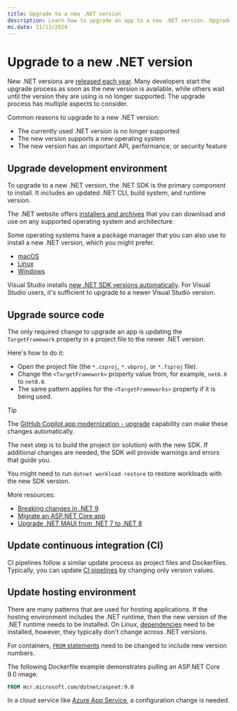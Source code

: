 ```yaml
---
title: Upgrade to a new .NET version
description: Learn how to upgrade an app to a new .NET version. Upgrade .NET when the current version goes out of support or when you want to use new features of .NET.
ms.date: 11/11/2024
---
```


# Upgrade to a new .NET version

New .NET versions are [released each year](https://github.com/dotnet/core/blob/main/releases.md). Many developers start the upgrade process as soon as the new version is available, while others wait until the version they are using is no longer supported. The upgrade process has multiple aspects to consider.

Common reasons to upgrade to a new .NET version:

- The currently used .NET version is no longer supported
- The new version supports a new operating system
- The new version has an important API, performance, or security feature

## Upgrade development environment

To upgrade to a new .NET version, the .NET SDK is the primary component to install. It includes an updated .NET CLI, build system, and runtime version.

The .NET website offers [installers and archives](https://dotnet.microsoft.com/download) that you can download and use on any supported operating system and architecture.

Some operating systems have a package manager that you can also use to install a new .NET version, which you might prefer.

- [macOS](https://formulae.brew.sh/cask/dotnet-sdk)
- [Linux](linux.md)
- [Windows](https://github.com/microsoft/winget-pkgs/tree/master/manifests/m/Microsoft/DotNet/SDK)

Visual Studio installs [new .NET SDK versions automatically](../porting/versioning-sdk-msbuild-vs.md). For Visual Studio users, it's sufficient to upgrade to a newer Visual Studio version.

## Upgrade source code

The only required change to upgrade an app is updating the `TargetFramework` property in a project file to the newer .NET version.

Here's how to do it:

- Open the project file (the `*.csproj`, `*.vbproj`, or `*.fsproj` file).
- Change the `<TargetFramework>` property value from, for example, `net6.0` to `net8.0`.
- The same pattern applies for the `<TargetFrameworks>` property if it is being used.

> [!TIP]
> The [GitHub Copilot app modernization - upgrade](../porting/github-copilot-app-modernization-overview.md) capability can make these changes automatically.

The next step is to build the project (or solution) with the new SDK. If additional changes are needed, the SDK will provide warnings and errors that guide you.

You might need to run `dotnet workload restore` to restore workloads with the new SDK version.

More resources:

- [Breaking changes in .NET 9](../compatibility/9.0.md)
- [Migrate an ASP.NET Core app](/aspnet/core/migration/)
- [Upgrade .NET MAUI from .NET 7 to .NET 8](https://github.com/dotnet/maui/wiki/Upgrading-.NET-MAUI-from-.NET-7-to-.NET-8)

## Update continuous integration (CI)

CI pipelines follow a similar update process as project files and Dockerfiles. Typically, you can update [CI pipelines](https://github.com/actions/setup-dotnet) by changing only version values.

## Update hosting environment

There are many patterns that are used for hosting applications. If the hosting environment includes the .NET runtime, then the new version of the .NET runtime needs to be installed. On Linux, [dependencies](https://github.com/dotnet/core/blob/main/release-notes/8.0/linux-packages.md) need to be installed, however, they typically don't change across .NET versions.

For containers, [`FROM` statements](https://github.com/dotnet/dotnet-docker/blob/e5e8164460037e77902cd269c788eccbdeea5edd/samples/aspnetapp/Dockerfile#L17) need to be changed to include new version numbers.

The following Dockerfile example demonstrates pulling an ASP.NET Core 9.0 image.

```dockerfile
FROM mcr.microsoft.com/dotnet/aspnet:9.0
```

In a cloud service like [Azure App Service](/azure/app-service/quickstart-dotnetcore), a configuration change is needed.
